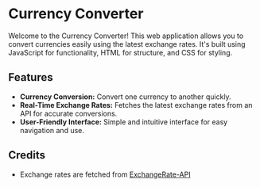 # Currency Converter
Welcome to the Currency Converter! This web application allows you to convert currencies easily using the latest exchange rates. It's built using JavaScript for functionality, HTML for structure, and CSS for styling.
## Features
* __Currency Conversion:__ Convert one currency to another quickly.
* __Real-Time Exchange Rates:__ Fetches the latest exchange rates from an API for accurate conversions.
* __User-Friendly Interface:__ Simple and intuitive interface for easy navigation and use.
## Credits
* Exchange rates are fetched from [ExchangeRate-API](https://www.exchangerate-api.com/)
